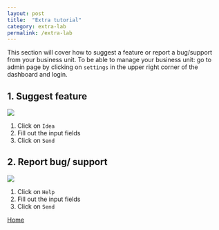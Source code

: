 ```yaml
---
layout: post
title:  "Extra tutorial"
category: extra-lab
permalink: /extra-lab
---
```


This section will cover how to suggest a feature or report a bug/support from your business unit.
To be able to manage your business unit: go to admin page by clicking on `settings` in the upper right corner of the dashboard and login.

## 1. Suggest feature

<img src="assets/images/feature-lab-1.PNG">

1. Click on `Idea`
2. Fill out the input fields
3. Click on `Send`


## 2. Report bug/ support

<img src="assets/images/support-lab-1.PNG">

1. Click on `Help`
2. Fill out the input fields
3. Click on `Send`

<a class="offset-4 btn btn-info btn-lg" href="/" role="button">Home</a>
